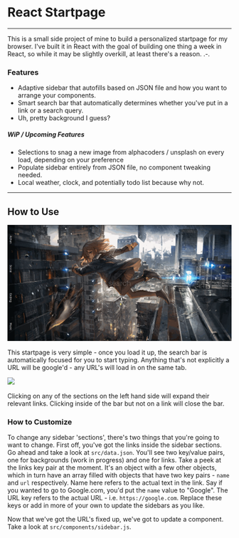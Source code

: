 # React Startpage

___

This is a small side project of mine to build a personalized startpage for my browser. I've built it in React with the goal of building one thing a week in React, so while it may be slightly overkill, at least there's a reason. .-.

### Features

  - Adaptive sidebar that autofills based on JSON file and how you want to arrange your components.
  - Smart search bar that automatically determines whether you've put in a link or a search query.
  - Uh, pretty background I guess?

##### WiP / Upcoming Features

  - Selections to snag a new image from alphacoders / unsplash on every load, depending on your preference
  - Populate sidebar entirely from JSON file, no component tweaking needed.
  - Local weather, clock, and potentially todo list because why not.

___
  
## How to Use

<img src="/exGif/search.gif?raw=true" width="720px">

This startpage is very simple - once you load it up, the search bar is automatically focused for you to start typing. Anything that's not explicitly a URL will be google'd - any URL's will load in on the same tab.

<img src="/exGif/sidebar.gif?raw=true" width="720px">

Clicking on any of the sections on the left hand side will expand their relevant links. Clicking inside of the bar but not on a link will close the bar.

### How to Customize

To change any sidebar 'sections', there's two things that you're going to want to change. First off, you've got the links inside the sidebar sections. Go ahead and take a look at `src/data.json`. You'll see two key/value pairs, one for backgrounds (work in progress) and one for links. Take a peek at the links key pair at the moment. It's an object with a few other objects, which in turn have an array filled with objects that have two key pairs - `name` and `url` respectively. Name here refers to the actual text in the link. Say if you wanted to go to Google.com, you'd put the `name` value to "Google". The URL key refers to the actual URL - i.e. `https://google.com`. Replace these keys or add in more of your own to update the sidebars as you like.

Now that we've got the URL's fixed up, we've got to update a component. Take a look at `src/components/sidebar.js`.